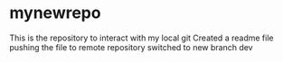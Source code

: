 # mynewrepo
This is the repository to interact with my local git 
Created a readme file
pushing the file to remote repository
switched to new branch dev

